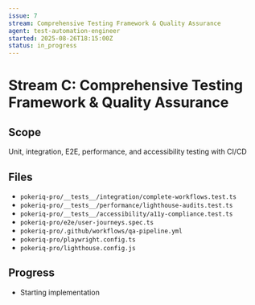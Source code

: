 ```yaml
---
issue: 7
stream: Comprehensive Testing Framework & Quality Assurance
agent: test-automation-engineer
started: 2025-08-26T18:15:00Z
status: in_progress
---
```


# Stream C: Comprehensive Testing Framework & Quality Assurance

## Scope
Unit, integration, E2E, performance, and accessibility testing with CI/CD

## Files
- `pokeriq-pro/__tests__/integration/complete-workflows.test.ts`
- `pokeriq-pro/__tests__/performance/lighthouse-audits.test.ts`
- `pokeriq-pro/__tests__/accessibility/a11y-compliance.test.ts`
- `pokeriq-pro/e2e/user-journeys.spec.ts`
- `pokeriq-pro/.github/workflows/qa-pipeline.yml`
- `pokeriq-pro/playwright.config.ts`
- `pokeriq-pro/lighthouse.config.js`

## Progress
- Starting implementation